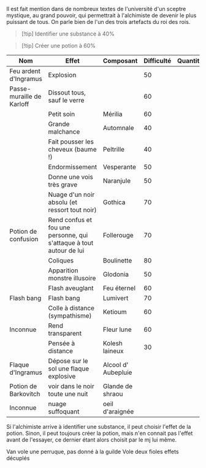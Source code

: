Il est fait mention dans de nombreux textes de l'université d'un sceptre mystique, au grand pouvoir, qui permettrait à l'alchimiste de devenir le plus puissant de tous.
On parle bien de l'un des trois artefacts du roi des rois.

> [!tip] Identifier une substance à 40%

> [!tip] Créer une potion à 60%

| Nom                       | Effet                                                               | Composant           | Difficulté | Quantité |
| ------------------------- | ------------------------------------------------------------------- | ------------------- | ---------- | -------- |
| Feu ardent d'Ingramus     | Explosion                                                           |                     | 50         |          |
| Passe-muraille de Karloff | Dissout tous, sauf le verre                                         |                     | 60         |          |
|                           | Petit soin                                                          | Mérilia             | 60         |          |
|                           | Grande malchance                                                    | Automnale           | 40         |          |
|                           | Fait pousser les cheveux (baume !)                                  | Peltrille           | 40         |          |
|                           | Endormissement                                                      | Vesperante          | 50         |          |
|                           | Donne une vois très grave                                           | Naranjule           | 50         |          |
|                           | Nuage d'un noir absolu (et ressort tout noir)                       | Gothica             | 70         |          |
| Potion de confusion       | Rend confus et fou une personne, qui s'attaque à tout autour de lui | Follerouge          | 70         |          |
|                           | Coliques                                                            | Boulinette          | 80         |          |
|                           | Apparition monstre illusoire                                        | Glodonia            | 50         |          |
|                           | Flash aveuglant                                                     | Feu éternel         | 60         |          |
| Flash bang                | Flash bang                                                          | Lumivert            | 70         |          |
|                           | Colle à distance (sympathisme)                                      | Ketioum             | 60         |          |
| Inconnue                  | Rend transparent                                                    | Fleur lune          | 60         |          |
|                           | Pensée à distance                                                   | Kolesh laineux      | 30         |          |
| Flaque d'Ingramus         | Dépose sur le sol une flaque explosive                              | Alcool d' Aubepluie |            |          |
| Potion de Barkovitch      | voir dans le noir toute une nuit                                    | Glande de shraou    |            |          |
| Inconnue                  | nuage suffoquant                                                    | oeil d'araignée     |            |          |
Si l'alchimiste arrive à identifier une substance, il peut choisir l'effet de la potion. Sinon, il peut toujours créer la potion, mais n'en connait pas l'effet avant de l'essayer, ce dernier étant alors choisit par le mj lui même.


Van vole une perruque, pas donné à la guilde
Vole deux fioles effets décuplés